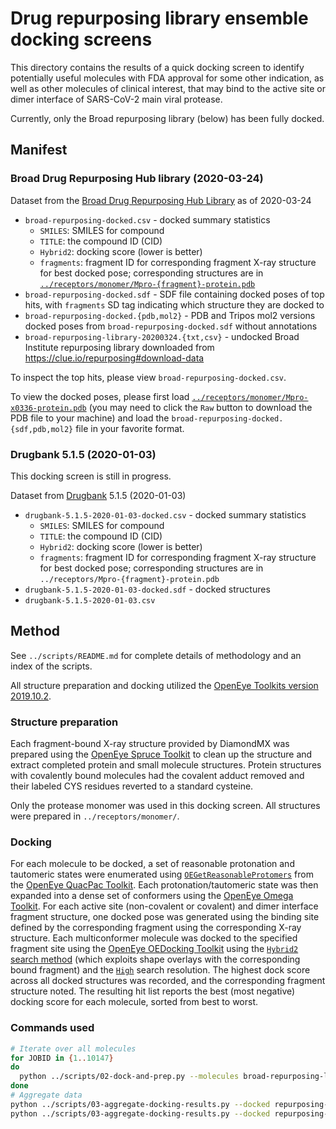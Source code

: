 # Drug repurposing library ensemble docking screens

This directory contains the results of a quick docking screen to identify potentially useful molecules with FDA approval for some other indication, as well as other molecules of clinical interest, that may bind to the active site or dimer interface of SARS-CoV-2 main viral protease.

Currently, only the Broad repurposing library (below) has been fully docked.

## Manifest

### Broad Drug Repurposing Hub library (2020-03-24)

Dataset from the [Broad Drug Repurposing Hub Library](https://clue.io/repurposing) as of 2020-03-24

* `broad-repurposing-docked.csv` - docked summary statistics
  * `SMILES`: SMILES for compound
  * `TITLE`: the compound ID (CID)
  * `Hybrid2`: docking score (lower is better)
  * `fragments`: fragment ID for corresponding fragment X-ray structure for best docked pose; corresponding structures are in [`../receptors/monomer/Mpro-{fragment}-protein.pdb`](https://github.com/FoldingAtHome/covid-moonshot/tree/master/receptors/monomer)
* `broad-repurposing-docked.sdf` - SDF file containing docked poses of top hits, with `fragments` SD tag indicating which structure they are docked to
* `broad-repurposing-docked.{pdb,mol2}` - PDB and Tripos mol2 versions docked poses from `broad-repurposing-docked.sdf` without annotations
* `broad-repurposing-library-20200324.{txt,csv}` - undocked Broad Institute repurposing library downloaded from https://clue.io/repurposing#download-data

To inspect the top hits, please view `broad-repurposing-docked.csv`.

To view the docked poses, please first load [`../receptors/monomer/Mpro-x0336-protein.pdb`](`broad-repurposing-docked.csv`) (you may need to click the `Raw` button to download the PDB file to your machine) and load the `broad-repurposing-docked.{sdf,pdb,mol2}` file in your favorite format.

### Drugbank 5.1.5 (2020-01-03)

This docking screen is still in progress.

Dataset from [Drugbank](https://www.drugbank.ca/releases/latest#structures) 5.1.5 (2020-01-03)

* `drugbank-5.1.5-2020-01-03-docked.csv` - docked summary statistics
  * `SMILES`: SMILES for compound
  * `TITLE`: the compound ID (CID)
  * `Hybrid2`: docking score (lower is better)
  * `fragments`: fragment ID for corresponding fragment X-ray structure for best docked pose; corresponding structures are in `../receptors/Mpro-{fragment}-protein.pdb`
* `drugbank-5.1.5-2020-01-03-docked.sdf` - docked structures
* `drugbank-5.1.5-2020-01-03.csv`

## Method

See `../scripts/README.md` for complete details of methodology and an index of the scripts.

All structure preparation and docking utilized the [OpenEye Toolkits version 2019.10.2](https://docs.eyesopen.com/toolkits/python/releasenotes/releasenotes/index.html#release-highlights-2019-oct).


### Structure preparation

Each fragment-bound X-ray structure provided by DiamondMX was prepared using the [OpenEye Spruce Toolkit](https://docs.eyesopen.com/toolkits/python/sprucetk/index.html) to clean up the structure and extract completed protein and small molecule structures.
Protein structures with covalently bound molecules had the covalent adduct removed and their labeled CYS residues reverted to a standard cysteine.

Only the protease monomer was used in this docking screen.
All structures were prepared in `../receptors/monomer/`.


### Docking

For each molecule to be docked, a set of reasonable protonation and tautomeric states were enumerated using [`OEGetReasonableProtomers`](https://docs.eyesopen.com/toolkits/python/quacpactk/OEProtonFunctions/OEGetReasonableProtomers.html#OEProton::OEGetReasonableProtomers) from the [OpenEye QuacPac Toolkit](https://docs.eyesopen.com/toolkits/python/quacpactk/index.html).
Each protonation/tautomeric state was then expanded into a dense set of conformers using the [OpenEye Omega Toolkit](https://docs.eyesopen.com/toolkits/python/omegatk/index.html).
For each active site (non-covalent or covalent) and dimer interface fragment structure, one docked pose was generated using the binding site defined by the corresponding fragment using the corresponding X-ray structure.
Each multiconformer molecule was docked to the specified fragment site using the [OpenEye OEDocking Toolkit](https://docs.eyesopen.com/toolkits/python/dockingtk/index.html) using the [`Hybrid2` search method](https://docs.eyesopen.com/toolkits/python/dockingtk/docking.html#hybrid-method) (which exploits shape overlays with the corresponding bound fragment) and the [`High`](https://docs.eyesopen.com/toolkits/python/dockingtk/OEDockingConstants/OESearchResolution.html#OEDocking::OESearchResolution::High) search resolution.
The highest dock score across all docked structures was recorded, and the corresponding fragment structure noted.
The resulting hit list reports the best (most negative) docking score for each molecule, sorted from best to worst.

### Commands used

```bash
# Iterate over all molecules
for JOBID in {1..10147}
do
  python ../scripts/02-dock-and-prep.py --molecules broad-repurposing-library-20200324.csv --receptors ../receptors --output repurposing-screen-docked --index $JOBID
done
# Aggregate data
python ../scripts/03-aggregate-docking-results.py --docked repurposing-screen-docked --output broad-repurposing-docked.csv --clean
python ../scripts/03-aggregate-docking-results.py --docked repurposing-screen-docked --output broad-repurposing-docked.sdf
```
